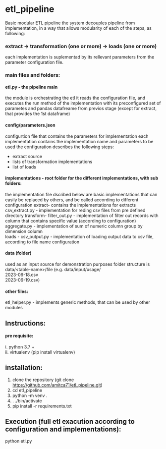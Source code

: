 # etl_pipeline
Basic modular ETL pipeline 
the system decouples pipeline from implementation, in a way that allows modularity of each of the steps, as following:  

### extract -> transformation (one or more) -> loads (one or more)
each implementation is suplementad by its rellevant parameters from the parameter configuration file.
### main files and folders:
#### etl.py - the pipeline main
  the module is orchestrating the etl
  it reads the configuration file, and executes the run method of the implementation with its preconfigured set of parametes 
  and pandas datafreame from previos stage (except for extract, that provides the 1st dataframe)

#### config/parameters.json 
configurtion file that contains the parameters for implementation
each implementation contains the implementation name and parameters to be used
the configuration describes the following steps:
-  extract source
-  lists of transformation implementations
-  list of loads

#### implementations - root folder for the different implementations, with sub folders:
  the implementation file dscribed below are basic implementations that can easily be replaced 
  by others, and be called according to different configuration
  extract- contains the implementations for extracts 
        csv_extract.py - implementation for reding csv files from pre defined directory 
  transform- 
         filter_out.py - implementation of filter out records with column that contains specific value (according to configuration)
         aggregate.py - implementation of sum of numeric column group by dimension column        
  loads - 
         csv_output.py - implementation of loading output data to csv file, according to file name configuration
#### data (folder)
   used as an input source for demonstration purposes 
   folder structure is data/\<table-name\>/file (e.g. data/input/usage/      
                                                                     2023-06-18.csv  
                                                                     2023-06-19.csv)  

#### other files: 
etl_helper.py - implements generic methods, that can be used by other modules

## Instructions:
#### pre requisite:
i. python 3.7 +  
ii. virtualenv (pip install virtualenv)
## installation:
1. clone the repository (git clone https://github.com/amitca71/etl_pipeline.git)
2. cd etl_pipeline
3. python -m venv .
4. . ./bin/activate
5. pip install -r requirements.txt
## Execution (full etl exacution according to configuration and implementations): 
python etl.py

